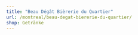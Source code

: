 ```yaml
---
title: "Beau Dégât Bièrerie du Quartier"
url: /montreal/beau-degat-biererie-du-quartier/
shop: Getränke
---
```


